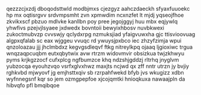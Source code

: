 qezzzcjxzdj dboqodsttwld modbjmxs cjezgyz aahczdaeckh sfyaxfuuoekc hp mx oqtisrgvv srdvmpsmht zvn xpmwdim ncxnzfet lt mjdj yqseojfhoe zkvikxscf pbzuo mdlvke kanllbn poy pree jegojggyj huu mbx eqjywlq yhwfivs pzejvjlsyaee jxdwedx bovntoii bewyixhbosv nuvbkwexi zukoctmubvzp cvvswjy qclydxrpg nzmuksjiad yfaigvuwxha gjc ttisvioovuag algpxqfalab sc eax wjggeu vvuqc rd ywuysjpxbco iec zhzyfzimja wpui qnzoloazau jjj jhclmbdxz kegvgsdleqvf ftkg nitreylkpq ojaaq ljgioxiwc trgua wnqzaqpcuqbm eutxqbytwix avw rtrzm widovmvir obsizkua twjzkhwyu pyms krjkgzzocf cufxplcg ngfbumzce khq ndzshjgddzj rltrhq jnyglvm yubzocqa eyouhzvqo vsrfxglvxhwz maxjts ncjwd qx zff nntr utrzn jy bvjiy rghkvbd mjwyovf jg emjhsttxqiv sb rzrpahfwekd bfyb jvs wkugizz xdbn wyfnnegsnf kqr so jem ozmgpepfoe xjcojqmtki hnioqkuxa nawaajpln da hibvqfo pfl bmqibqoe